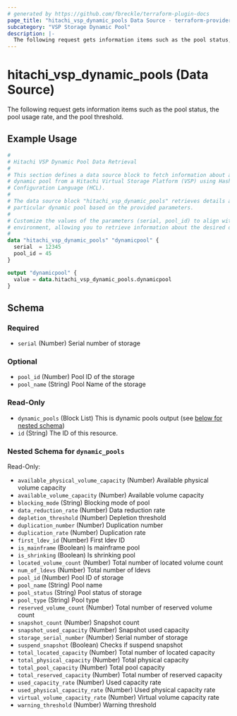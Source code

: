 ```yaml
---
# generated by https://github.com/fbreckle/terraform-plugin-docs
page_title: "hitachi_vsp_dynamic_pools Data Source - terraform-provider-hitachi"
subcategory: "VSP Storage Dynamic Pool"
description: |-
  The following request gets information items such as the pool status, the pool usage rate, and the pool threshold.
---
```


# hitachi_vsp_dynamic_pools (Data Source)

The following request gets information items such as the pool status, the pool usage rate, and the pool threshold.

## Example Usage

```terraform
#
# Hitachi VSP Dynamic Pool Data Retrieval
#
# This section defines a data source block to fetch information about a specific
# dynamic pool from a Hitachi Virtual Storage Platform (VSP) using HashiCorp
# Configuration Language (HCL).
#
# The data source block "hitachi_vsp_dynamic_pools" retrieves details about a
# particular dynamic pool based on the provided parameters.
#
# Customize the values of the parameters (serial, pool_id) to align with your
# environment, allowing you to retrieve information about the desired dynamic pool.
#
data "hitachi_vsp_dynamic_pools" "dynamicpool" {
  serial  = 12345
  pool_id = 45
}

output "dynamicpool" {
  value = data.hitachi_vsp_dynamic_pools.dynamicpool
}
```

<!-- schema generated by tfplugindocs -->
## Schema

### Required

- `serial` (Number) Serial number of storage

### Optional

- `pool_id` (Number) Pool ID of the storage
- `pool_name` (String) Pool Name of the storage

### Read-Only

- `dynamic_pools` (Block List) This is dynamic pools output (see [below for nested schema](#nestedblock--dynamic_pools))
- `id` (String) The ID of this resource.

<a id="nestedblock--dynamic_pools"></a>
### Nested Schema for `dynamic_pools`

Read-Only:

- `available_physical_volume_capacity` (Number) Available physical volume capacity
- `available_volume_capacity` (Number) Available volume capacity
- `blocking_mode` (String) Blocking mode of pool
- `data_reduction_rate` (Number) Data reduction rate
- `depletion_threshold` (Number) Depletion threshold
- `duplication_number` (Number) Duplication number
- `duplication_rate` (Number) Duplication rate
- `first_ldev_id` (Number) First ldev ID
- `is_mainframe` (Boolean) Is mainframe pool
- `is_shrinking` (Boolean) Is shrinking pool
- `located_volume_count` (Number) Total number of located volume count
- `num_of_ldevs` (Number) Total number of ldevs
- `pool_id` (Number) Pool ID of storage
- `pool_name` (String) Pool name
- `pool_status` (String) Pool status of storage
- `pool_type` (String) Pool type
- `reserved_volume_count` (Number) Total number of reserved volume count
- `snapshot_count` (Number) Snapshot count
- `snapshot_used_capacity` (Number) Snapshot used capacity
- `storage_serial_number` (Number) Serial number of storage
- `suspend_snapshot` (Boolean) Checks if suspend snapshot
- `total_located_capacity` (Number) Total number of located capacity
- `total_physical_capacity` (Number) Total physical capacity
- `total_pool_capacity` (Number) Total pool capacity
- `total_reserved_capacity` (Number) Total number of reserved capacity
- `used_capacity_rate` (Number) Used capacity rate
- `used_physical_capacity_rate` (Number) Used physical capacity rate
- `virtual_volume_capacity_rate` (Number) Virtual volume capacity rate
- `warning_threshold` (Number) Warning threshold


